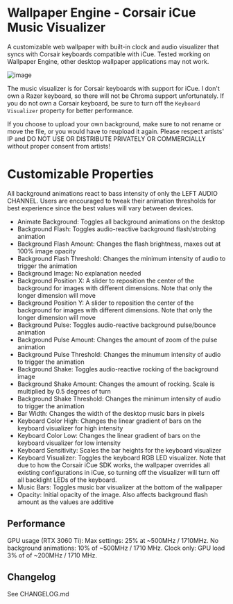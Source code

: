 # Wallpaper Engine - Corsair iCue Music Visualizer
A customizable web wallpaper with built-in clock and audio visualizer that syncs with Corsair keyboards compatible with iCue.
Tested working on Wallpaper Engine, other desktop wallpaper applications may not work.

![image](https://user-images.githubusercontent.com/47440214/205839276-3957ff81-e0fa-46b6-b6c5-2649a84cf47e.png)

The music visualizer is for Corsair keyboards with support for iCue. I don't own a Razer keyboard, so there will not be Chroma support unfortunately. If you do not own a Corsair keyboard, be sure to turn off the `Keyboard Visualizer` property for better performance.

If you choose to upload your own background, make sure to not rename or move the file, or you would have to reupload it again.
Please respect artists' IP and DO NOT USE OR DISTRIBUTE PRIVATELY OR COMMERCIALLY without proper consent from artists!

# Customizable Properties
All background animations react to bass intensity of only the LEFT AUDIO CHANNEL.
Users are encouraged to tweak their animation thresholds for best experience since the best values will vary between devices.

- Animate Background: Toggles all background animations on the desktop
- Background Flash: Toggles audio-reactive background flash/strobing animation
- Background Flash Amount: Changes the flash brightness, maxes out at 100% image opacity
- Background Flash Threshold: Changes the minimum intensity of audio to trigger the animation
- Background Image: No explanation needed
- Background Position X: A slider to reposition the center of the background for images with different dimensions. Note that only the longer dimension will move
- Background Position Y: A slider to reposition the center of the background for images with different dimensions. Note that only the longer dimension will move
- Background Pulse: Toggles audio-reactive background pulse/bounce animation
- Background Pulse Amount: Changes the amount of zoom of the pulse animation
- Background Pulse Threshold: Changes the minumum intensity of audio to trigger the animation
- Background Shake: Toggles audio-reactive rocking of the background image
- Background Shake Amount: Changes the amount of rocking. Scale is multiplied by 0.5 degrees of turn
- Background Shake Threshold: Changes the minimum intensity of audio to trigger the animation
- Bar Width: Changes the width of the desktop music bars in pixels
- Keyboard Color High: Changes the linear gradient of bars on the keyboard visualizer for high intensity
- Keyboard Color Low: Changes the linear gradient of bars on the keyboard visualizer for low intensity
- Keyboard Sensitivity: Scales the bar heights for the keyboard visualizer 
- Keyboard Visualizer: Toggles the keyboard RGB LED visualizer. Note that due to how the Corsair iCue SDK works, the wallpaper overrides all existing configurations in iCue, so turning off the visualizer will turn off all backlight LEDs of the keyboard.
- Music Bars: Toggles music bar visualizer at the bottom of the wallpaper
- Opacity: Initial opacity of the image. Also affects background flash amount as the values are additive

## Performance
GPU usage (RTX 3060 Ti):
Max settings: 25% at ~500MHz / 1710MHz.
No background animations: 10% of ~500MHz / 1710 MHz.
Clock only: GPU load 3% of of ~200MHz / 1710 MHz.

## Changelog
See CHANGELOG.md
